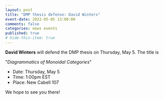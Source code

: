 ```yaml
---
layout: post
title: "DMP thesis defense: David Winters"
event-date: 2022-05-05 13:00:00
comments: false
categories: news events
published: true
# hide-this-item: true
---
```


**David Winters** will defend the DMP thesis on Thursday, May 5.
The title is

"_Diagrammatics of Monoidal Categories_"

- Date: Thursday, May 5
- Time: 1:00pm EST
- Place: New Cabell 107

We hope to see you there!